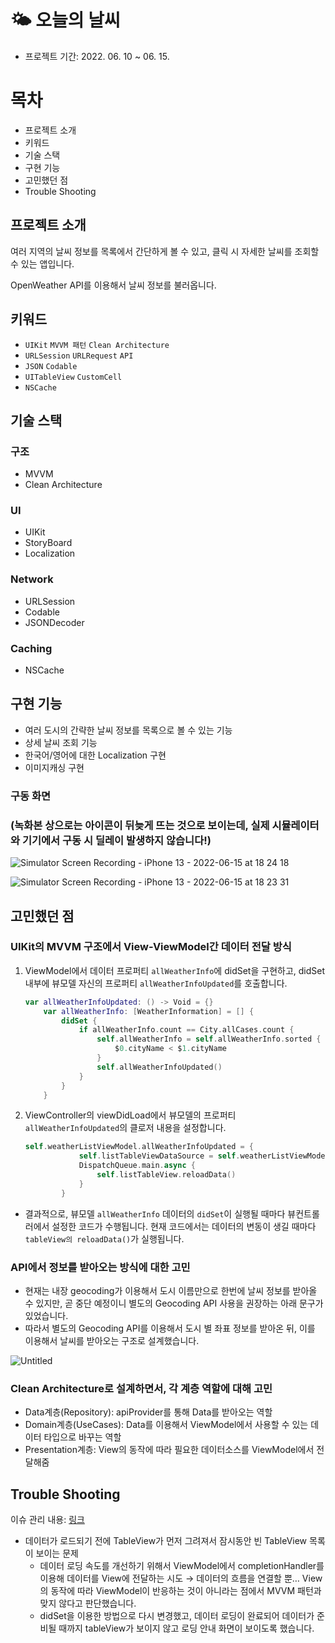 # 🌤 오늘의 날씨

- 프로젝트 기간: 2022. 06. 10 ~ 06. 15.

# 목차

- 프로젝트 소개
- 키워드
- 기술 스택
- 구현 기능
- 고민했던 점
- Trouble Shooting

## 프로젝트 소개

여러 지역의 날씨 정보를 목록에서 간단하게 볼 수 있고, 클릭 시 자세한 날씨를 조회할 수 있는 앱입니다.

OpenWeather API를 이용해서 날씨 정보를 불러옵니다.

## 키워드

- `UIKit` `MVVM 패턴` `Clean Architecture`
- `URLSession` `URLRequest` `API`
- `JSON` `Codable`
- `UITableView` `CustomCell`
- `NSCache`

## 기술 스택

### 구조

- MVVM
- Clean Architecture

### UI

- UIKit
- StoryBoard
- Localization

### Network

- URLSession
- Codable
- JSONDecoder

### Caching

- NSCache

## 구현 기능

- 여러 도시의 간략한 날씨 정보를 목록으로 볼 수 있는 기능
- 상세 날씨 조회 기능
- 한국어/영어에 대한 Localization 구현
- 이미지캐싱 구현

### 구동 화면 
### (녹화본 상으로는 아이콘이 뒤늦게 뜨는 것으로 보이는데, 실제 시뮬레이터와 기기에서 구동 시 딜레이 발생하지 않습니다!)

![Simulator Screen Recording - iPhone 13 - 2022-06-15 at 18 24 18](https://user-images.githubusercontent.com/87305744/174059820-120fa098-f498-48d5-8fb1-6a7caf5feed9.gif)

![Simulator Screen Recording - iPhone 13 - 2022-06-15 at 18 23 31](https://user-images.githubusercontent.com/87305744/174059813-6a2e6437-770a-4c47-b40e-994bbe5d4323.gif)



## 고민했던 점

### UIKit의 MVVM 구조에서 View-ViewModel간 데이터 전달 방식

1. ViewModel에서 데이터 프로퍼티 `allWeatherInfo`에 didSet을 구현하고, didSet 내부에 뷰모델 자신의 프로퍼티 `allWeatherInfoUpdated`를 호출합니다.
    
    ```swift
    var allWeatherInfoUpdated: () -> Void = {}
        var allWeatherInfo: [WeatherInformation] = [] {
            didSet {
                if allWeatherInfo.count == City.allCases.count {
                    self.allWeatherInfo = self.allWeatherInfo.sorted {
                        $0.cityName < $1.cityName
                    }
                    self.allWeatherInfoUpdated()
                }
            }
        }
    ```
    
2. ViewController의 viewDidLoad에서 뷰모델의 프로퍼티 `allWeatherInfoUpdated`의 클로저 내용을 설정합니다.
    
    ```swift
    self.weatherListViewModel.allWeatherInfoUpdated = {
                self.listTableViewDataSource = self.weatherListViewModel.allWeatherInfo
                DispatchQueue.main.async {
                    self.listTableView.reloadData()
                }
            }
    ```
    
- 결과적으로, 뷰모델 `allWeatherInfo` 데이터의 `didSet`이 실행될 때마다 뷰컨트롤러에서 설정한 코드가 수행됩니다. 현재 코드에서는 데이터의 변동이 생길 때마다 `tableView의 reloadData()`가 실행됩니다.

### API에서 정보를 받아오는 방식에 대한 고민

- 현재는 내장 geocoding가 이용해서 도시 이름만으로 한번에 날씨 정보를 받아올 수 있지만, 곧 중단 예정이니 별도의 Geocoding API 사용을 권장하는 아래 문구가 있었습니다.
- 따라서 별도의 Geocoding API를 이용해서 도시 별 좌표 정보를 받아온 뒤, 이를 이용해서 날씨를 받아오는 구조로 설계했습니다.

![Untitled](https://user-images.githubusercontent.com/87305744/174059852-0547914a-6ad7-40cc-be1a-d4072e223879.png)


### Clean Architecture로 설계하면서, 각 계층 역할에 대해 고민

- Data계층(Repository): apiProvider를 통해 Data를 받아오는 역할
- Domain계층(UseCases): Data를 이용해서 ViewModel에서 사용할 수 있는 데이터 타입으로 바꾸는 역할
- Presentation계층: View의 동작에 따라 필요한 데이터소스를 ViewModel에서 전달해줌

## Trouble Shooting

이슈 관리 내용: [링크](https://github.com/horeng2/wanted_pre_onboarding/issues?q=is%3Aissue+is%3Aclosed)

- 데이터가 로드되기 전에 TableView가 먼저 그려져서 잠시동안 빈 TableView 목록이 보이는 문제
    - 데이터 로딩 속도를 개선하기 위해서 ViewModel에서 completionHandler를 이용해 데이터를 View에 전달하는 시도
    → 데이터의 흐름을 연결할 뿐… View의 동작에 따라 ViewModel이 반응하는 것이 아니라는 점에서 MVVM 패턴과 맞지 않다고 판단했습니다.
    - didSet을 이용한 방법으로 다시 변경했고, 데이터 로딩이 완료되어 데이터가 준비될 때까지 tableView가 보이지 않고 로딩 안내 화면이 보이도록 했습니다.
